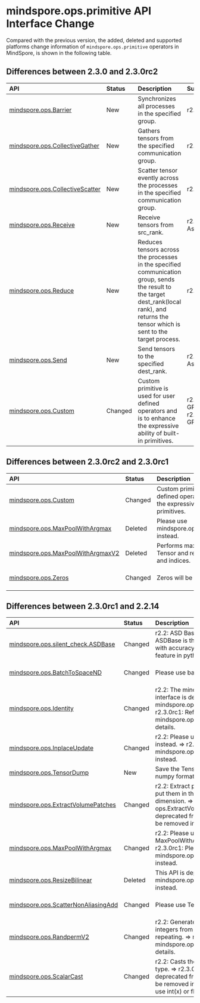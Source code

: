 # mindspore.ops.primitive API Interface Change

Compared with the previous version, the added, deleted and supported platforms change information of `mindspore.ops.primitive` operators in MindSpore, is shown in the following table.

## Differences between 2.3.0 and 2.3.0rc2

|API|Status|Description|Support Platform|Class
|:----|:----|:----|:----|:----
|[mindspore.ops.Barrier](https://mindspore.cn/docs/en/r2.3.0/api_python/ops/mindspore.ops.Barrier.html#mindspore.ops.Barrier)|New|Synchronizes all processes in the specified group.|r2.3.0: Ascend|Communication Operator
|[mindspore.ops.CollectiveGather](https://mindspore.cn/docs/en/r2.3.0/api_python/ops/mindspore.ops.CollectiveGather.html#mindspore.ops.CollectiveGather)|New|Gathers tensors from the specified communication group.|r2.3.0: Ascend|Communication Operator
|[mindspore.ops.CollectiveScatter](https://mindspore.cn/docs/en/r2.3.0/api_python/ops/mindspore.ops.CollectiveScatter.html#mindspore.ops.CollectiveScatter)|New|Scatter tensor evently across the processes in the specified communication group.|r2.3.0: Ascend|Communication Operator
|[mindspore.ops.Receive](https://mindspore.cn/docs/en/r2.3.0/api_python/ops/mindspore.ops.Receive.html#mindspore.ops.Receive)|New|Receive tensors from src_rank.|r2.3.0: Ascend/GPU|Communication Operator
|[mindspore.ops.Reduce](https://mindspore.cn/docs/en/r2.3.0/api_python/ops/mindspore.ops.Reduce.html#mindspore.ops.Reduce)|New|Reduces tensors across the processes in the specified communication group, sends the result to the target dest_rank(local rank), and returns the tensor which is sent to the target process.|r2.3.0: Ascend|Communication Operator
|[mindspore.ops.Send](https://mindspore.cn/docs/en/r2.3.0/api_python/ops/mindspore.ops.Send.html#mindspore.ops.Send)|New|Send tensors to the specified dest_rank.|r2.3.0: Ascend/GPU|Communication Operator
|[mindspore.ops.Custom](https://mindspore.cn/docs/en/r2.3.0/api_python/ops/mindspore.ops.Custom.html#mindspore.ops.Custom)|Changed|Custom primitive is used for user defined operators and is to enhance the expressive ability of built-in primitives.|r2.3.0rc2: GPU/CPU => r2.3.0: GPU/CPU/ASCEND|Customizing Operator

## Differences between 2.3.0rc2 and 2.3.0rc1

|API|Status|Description|Support Platform|Class
|:----|:----|:----|:----|:----
|[mindspore.ops.Custom](https://mindspore.cn/docs/en/r2.3.0rc2/api_python/ops/mindspore.ops.Custom.html#mindspore.ops.Custom)|Changed|Custom primitive is used for user defined operators and is to enhance the expressive ability of built-in primitives.|r2.3.0rc1: Ascend/GPU/CPU => r2.3.0rc2: GPU/CPU|Customizing Operator
|[mindspore.ops.MaxPoolWithArgmax](https://mindspore.cn/docs/en/r2.3.0rc1/api_python/ops/mindspore.ops.MaxPoolWithArgmax.html#mindspore.ops.MaxPoolWithArgmax)|Deleted|Please use mindspore.ops.MaxPoolWithArgmaxV2 instead.|r2.3.0rc1: |Neural Network
|[mindspore.ops.MaxPoolWithArgmaxV2](https://mindspore.cn/docs/en/r2.3.0rc1/api_python/ops/mindspore.ops.MaxPoolWithArgmaxV2.html#mindspore.ops.MaxPoolWithArgmaxV2)|Deleted|Performs max pooling on the input Tensor and returns both max values and indices.|r2.3.0rc1: Ascend/GPU/CPU|Neural Network
|[mindspore.ops.Zeros](https://mindspore.cn/docs/en/r2.3.0rc2/api_python/ops/mindspore.ops.Zeros.html#mindspore.ops.Zeros)|Changed|Zeros will be deprecated in the future.|r2.3.0rc1:  => r2.3.0rc2: Ascend/GPU/CPU|Tensor Construction

## Differences between 2.3.0rc1 and 2.2.14

|API|Status|Description|Support Platform|Class
|:----|:----|:----|:----|:----
|[mindspore.ops.silent_check.ASDBase](https://mindspore.cn/docs/en/r2.3.0rc1/api_python/ops/mindspore.ops.silent_check.ASDBase.html#mindspore.ops.silent_check.ASDBase)|Changed|r2.2: ASD Base Class. => r2.3.0rc1: ASDBase is the base class of operator with accuracy-sensitive detection feature in python.|r2.2: Ascend/GPU/CPU => r2.3.0rc1: Ascend|Accuracy-Sensitive Detection
|[mindspore.ops.BatchToSpaceND](https://mindspore.cn/docs/en/r2.3.0rc1/api_python/ops/mindspore.ops.BatchToSpaceND.html#mindspore.ops.BatchToSpaceND)|Changed|Please use batch_to_space_nd instead.|r2.2: Ascend/GPU/CPU => r2.3.0rc1: |Array Operation
|[mindspore.ops.Identity](https://mindspore.cn/docs/en/r2.3.0rc1/api_python/ops/mindspore.ops.Identity.html#mindspore.ops.Identity)|Changed|r2.2: The mindspore.ops.Identity interface is deprecated, please use the mindspore.ops.deepcopy() instead. => r2.3.0rc1: Refer to mindspore.ops.deepcopy() for more details.|r2.2:  => r2.3.0rc1: Ascend/GPU/CPU|Array Operation
|[mindspore.ops.InplaceUpdate](https://mindspore.cn/docs/en/r2.3.0rc1/api_python/ops/mindspore.ops.InplaceUpdate.html#mindspore.ops.InplaceUpdate)|Changed|r2.2: Please use InplaceUpdateV2 instead. => r2.3.0rc1: Please use mindspore.ops.InplaceUpdateV2 instead.|r2.2: Ascend/GPU/CPU => r2.3.0rc1: |Array Operation
|[mindspore.ops.TensorDump](https://mindspore.cn/docs/en/r2.3.0rc1/api_python/ops/mindspore.ops.TensorDump.html#mindspore.ops.TensorDump)|New|Save the Tensor as an npy file in numpy format.|r2.2: r2.3.0rc1: Ascend|Debugging Operator
|[mindspore.ops.ExtractVolumePatches](https://mindspore.cn/docs/en/r2.3.0rc1/api_python/ops/mindspore.ops.ExtractVolumePatches.html#mindspore.ops.ExtractVolumePatches)|Changed|r2.2: Extract patches from input and put them in the "depth" output dimension. => r2.3.0rc1: ops.ExtractVolumePatches is deprecated from version 2.3 and will be removed in a future version.|r2.2: Ascend/GPU/CPU => r2.3.0rc1: |Image Processing
|[mindspore.ops.MaxPoolWithArgmax](https://mindspore.cn/docs/en/r2.3.0rc1/api_python/ops/mindspore.ops.MaxPoolWithArgmax.html#mindspore.ops.MaxPoolWithArgmax)|Changed|r2.2: Please use MaxPoolWithArgmaxV2 instead. => r2.3.0rc1: Please use mindspore.ops.MaxPoolWithArgmaxV2 instead.|r2.2: Ascend/GPU/CPU => r2.3.0rc1: |Neural Network
|[mindspore.ops.ResizeBilinear](https://mindspore.cn/docs/en/r2.2/api_python/ops/mindspore.ops.ResizeBilinear.html#mindspore.ops.ResizeBilinear)|Deleted|This API is deprecated, please use the mindspore.ops.ResizeBilinearV2 instead.||Neural Network
|[mindspore.ops.ScatterNonAliasingAdd](https://mindspore.cn/docs/en/r2.3.0rc1/api_python/ops/mindspore.ops.ScatterNonAliasingAdd.html#mindspore.ops.ScatterNonAliasingAdd)|Changed|Please use TensorScatterAdd instead.|r2.2: Ascend/GPU/CPU => r2.3.0rc1: |Parameter Operation Operator
|[mindspore.ops.RandpermV2](https://mindspore.cn/docs/en/r2.3.0rc1/api_python/ops/mindspore.ops.RandpermV2.html#mindspore.ops.RandpermV2)|Changed|r2.2: Generates random permutation of integers from 0 to n-1 without repeating. => r2.3.0rc1: Refer to mindspore.ops.randperm() for more details.|r2.2: Ascend/CPU => r2.3.0rc1: CPU|Random Generation Operator
|[mindspore.ops.ScalarCast](https://mindspore.cn/docs/en/r2.3.0rc1/api_python/ops/mindspore.ops.ScalarCast.html#mindspore.ops.ScalarCast)|Changed|r2.2: Casts the input scalar to another type. => r2.3.0rc1: 'ops.ScalarCast' is deprecated from version 2.3 and will be removed in a future version, please use int(x) or float(x) instead.|r2.2: Ascend/GPU/CPU => r2.3.0rc1: |Type Conversion
